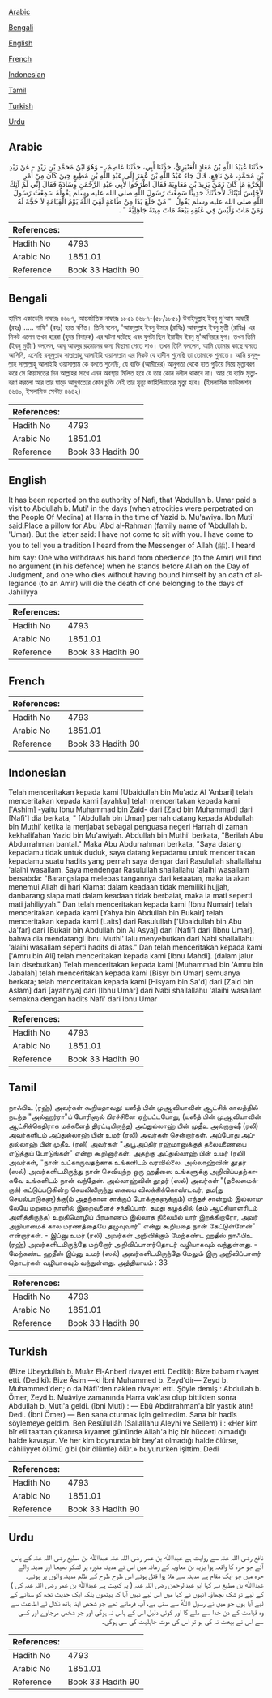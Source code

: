[Arabic](#arabic)

[Bengali](#bengali)

[English](#english)

[French](#french)

[Indonesian](#indonesian)

[Tamil](#tamil)

[Turkish](#turkish)

[Urdu](#urdu)

## Arabic


<div dir="rtl" lang="ar" style={{fontSize:'larger',backgroundColor:'#f8f9fa',padding:20}}>
حَدَّثَنَا عُبَيْدُ اللَّهِ بْنُ مُعَاذٍ الْعَنْبَرِيُّ، حَدَّثَنَا أَبِي، حَدَّثَنَا عَاصِمٌ، - وَهُوَ ابْنُ مُحَمَّدِ بْنِ زَيْدٍ - عَنْ زَيْدِ بْنِ مُحَمَّدٍ، عَنْ نَافِعٍ، قَالَ جَاءَ عَبْدُ اللَّهِ بْنُ عُمَرَ إِلَى عَبْدِ اللَّهِ بْنِ مُطِيعٍ حِينَ كَانَ مِنْ أَمْرِ الْحَرَّةِ مَا كَانَ زَمَنَ يَزِيدَ بْنِ مُعَاوِيَةَ فَقَالَ اطْرَحُوا لأَبِي عَبْدِ الرَّحْمَنِ وِسَادَةً فَقَالَ إِنِّي لَمْ آتِكَ لأَجْلِسَ أَتَيْتُكَ لأُحَدِّثَكَ حَدِيثًا سَمِعْتُ رَسُولَ اللَّهِ صلى الله عليه وسلم يَقُولُهُ سَمِعْتُ رَسُولَ اللَّهِ صلى الله عليه وسلم يَقُولُ ‏ "‏ مَنْ خَلَعَ يَدًا مِنْ طَاعَةٍ لَقِيَ اللَّهَ يَوْمَ الْقِيَامَةِ لاَ حُجَّةَ لَهُ وَمَنْ مَاتَ وَلَيْسَ فِي عُنُقِهِ بَيْعَةٌ مَاتَ مِيتَةً جَاهِلِيَّةً ‏"‏ ‏.‏
</div>
<div style={{backgroundColor:'#f8f9fa',padding:20, marginBottom: 10}}><table> <thead> <tr> <th>References:</th> <th></th> </tr> </thead> <tbody><tr><td>Hadith No</td><td>4793</td></tr><tr><td>Arabic No</td><td>1851.01</td></tr><tr><td>Reference</td><td>Book 33 Hadith 90</td></tr></tbody></table></div>

## Bengali


<div dir="ltr" lang="bn" style={{fontSize:'larger',backgroundColor:'#f8f9fa',padding:20}}>
হাদিস একাডেমি নাম্বারঃ ৪৬৮৭, আন্তর্জাতিক নাম্বারঃ ১৮৫১ ৪৬৮৭-(৫৮/১৮৫১) উবাইদুল্লাহ ইবনু মু'আয আম্বারী (রহঃ) ..... নাফি' (রহঃ) হতে বর্ণিত। তিনি বলেন, 'আবদুল্লাহ ইবনু উমার (রাযিঃ) আবদুল্লাহ ইবনু মুতী (রাযিঃ) এর নিকট এলেন তখন হাররা (হৃদয় বিদারক) এর ঘটনা ঘটেছে এবং যুগটা ছিল ইয়াযীদ ইবনু মু'আবিয়ার যুগ। তখন তিনি (ইবনু মুতী') বললেন, আবূ আবদুর রহমানের জন্য বিছানা পেতে দাও। তখন তিনি বললেন, আমি তোমার কাছে বসতে আসিনি, এসেছি রসূলুল্লাহ সাল্লাল্লাহু আলাইহি ওয়াসাল্লাম এর নিকট যে হাদীস শুনেছি তা তোমাকে শুনাতে। আমি রসূলুল্লাহ সাল্লাল্লাহু আলাইহি ওয়াসাল্লাম কে বলতে শুনেছি, যে ব্যক্তি (আমীরের) আনুগত্য থেকে হাত গুটিয়ে নিয়ে মৃত্যুবরণ করে সে কিয়ামতের দিন আল্লাহর সাথে এমন অবস্থায় মিলিত হবে যে তার কোন দলীল থাকবে না। আর যে ব্যক্তি মৃত্যুবরণ করলো আর তার ঘাড়ে আনুগত্যের কোন চুক্তি নেই তার মৃত্যু জাহিলিয়াতের মৃত্যু হবে। (ইসলামিক ফাউন্ডেশন ৪৬৪০, ইসলামিক সেন্টার ৪৬৪২)
</div>
<div style={{backgroundColor:'#f8f9fa',padding:20, marginBottom: 10}}><table> <thead> <tr> <th>References:</th> <th></th> </tr> </thead> <tbody><tr><td>Hadith No</td><td>4793</td></tr><tr><td>Arabic No</td><td>1851.01</td></tr><tr><td>Reference</td><td>Book 33 Hadith 90</td></tr></tbody></table></div>

## English


<div dir="ltr" lang="en" style={{fontSize:'larger',backgroundColor:'#f8f9fa',padding:20}}>
It has been reported on the authority of Nafi, that 'Abdullah b. Umar paid a visit to Abdullah b. Muti' in the days (when atrocities were perpetrated on the People Of Medina) at Harra in the time of Yazid b. Mu'awiya. Ibn Muti' said:Place a pillow for Abu 'Abd al-Rahman (family name of 'Abdullah b. 'Umar). But the latter said: I have not come to sit with you. I have come to you to tell you a tradition I heard from the Messenger of Allah (ﷺ). I heard him say: One who withdraws his band from obedience (to the Amir) will find no argument (in his defence) when he stands before Allah on the Day of Judgment, and one who dies without having bound himself by an oath of allegiance (to an Amir) will die the death of one belonging to the days of Jahillyya
</div>
<div style={{backgroundColor:'#f8f9fa',padding:20, marginBottom: 10}}><table> <thead> <tr> <th>References:</th> <th></th> </tr> </thead> <tbody><tr><td>Hadith No</td><td>4793</td></tr><tr><td>Arabic No</td><td>1851.01</td></tr><tr><td>Reference</td><td>Book 33 Hadith 90</td></tr></tbody></table></div>

## French


<div dir="ltr" lang="fr" style={{fontSize:'larger',backgroundColor:'#f8f9fa',padding:20}}>

</div>
<div style={{backgroundColor:'#f8f9fa',padding:20, marginBottom: 10}}><table> <thead> <tr> <th>References:</th> <th></th> </tr> </thead> <tbody><tr><td>Hadith No</td><td>4793</td></tr><tr><td>Arabic No</td><td>1851.01</td></tr><tr><td>Reference</td><td>Book 33 Hadith 90</td></tr></tbody></table></div>

## Indonesian


<div dir="ltr" lang="id" style={{fontSize:'larger',backgroundColor:'#f8f9fa',padding:20}}>
Telah menceritakan kepada kami [Ubaidullah bin Mu'adz Al 'Anbari] telah menceritakan kepada kami [ayahku] telah menceritakan kepada kami ['Ashim] -yaitu Ibnu Muhammad bin Zaid- dari [Zaid bin Muhammad] dari [Nafi'] dia berkata, " [Abdullah bin Umar] pernah datang kepada Abdullah bin Muthi' ketika ia menjabat sebagai penguasa negeri Harrah di zaman kekhalifahan Yazid bin Mu'awiyah. Abdullah bin Muthi' berkata, "Berilah Abu Abdurrahman bantal." Maka Abu Abdurrahman berkata, "Saya datang kepadamu tidak untuk duduk, saya datang kepadamu untuk menceritakan kepadamu suatu hadits yang pernah saya dengar dari Rasulullah shallallahu 'alaihi wasallam. Saya mendengar Rasulullah shallallahu 'alaihi wasallam bersabda: "Barangsiapa melepas tangannya dari ketaatan, maka ia akan menemui Allah di hari Kiamat dalam keadaan tidak memiliki hujjah, danbarang siapa mati dalam keadaan tidak berbaiat, maka ia mati seperti mati jahiliyyah." Dan telah menceritakan kepada kami [Ibnu Numair] telah menceritakan kepada kami [Yahya bin Abdullah bin Bukair] telah menceritakan kepada kami [Laits] dari Rasulullah ['Ubaidullah bin Abu Ja'far] dari [Bukair bin Abdullah bin Al Asyaj] dari [Nafi'] dari [Ibnu Umar], bahwa dia mendatangi Ibnu Muthi' lalu menyebutkan dari Nabi shallallahu 'alaihi wasallam seperti hadits di atas." Dan telah menceritakan kepada kami ['Amru bin Ali] telah menceritakan kepada kami [Ibnu Mahdi]. (dalam jalur lain disebutkan) Telah menceritakan kepada kami [Muhammad bin 'Amru bin Jabalah] telah menceritakan kepada kami [Bisyr bin Umar] semuanya berkata; telah menceritakan kepada kami [Hisyam bin Sa'd] dari [Zaid bin Aslam] dari [ayahnya] dari [Ibnu Umar] dari Nabi shallallahu 'alaihi wasallam semakna dengan hadits Nafi' dari Ibnu Umar
</div>
<div style={{backgroundColor:'#f8f9fa',padding:20, marginBottom: 10}}><table> <thead> <tr> <th>References:</th> <th></th> </tr> </thead> <tbody><tr><td>Hadith No</td><td>4793</td></tr><tr><td>Arabic No</td><td>1851.01</td></tr><tr><td>Reference</td><td>Book 33 Hadith 90</td></tr></tbody></table></div>

## Tamil


<div dir="ltr" lang="ta" style={{fontSize:'larger',backgroundColor:'#f8f9fa',padding:20}}>
நாஃபிஉ (ரஹ்) அவர்கள் கூறியதாவது: யஸீத் பின் முஆவியாவின் ஆட்சிக் காலத்தில் நடந்த "அல்ஹர்ரா"ப் போரினால் பிரச்சினை ஏற்பட்டபோது, (யஸீத் பின் முஆவியாவின் ஆட்சிக்கெதிராக மக்களைத் திரட்டியிருந்த) அப்துல்லாஹ் பின் முதீஉ அல்குறஷீ (ரலி) அவர்களிடம் அப்துல்லாஹ் பின் உமர் (ரலி) அவர்கள் சென்றார்கள். அப்போது அப்துல்லாஹ் பின் முதீஉ (ரலி) அவர்கள் "அபூஅப்திர் ரஹ்மானுக்குத் தலையணையை எடுத்துப் போடுங்கள்" என்று கூறினார்கள். அதற்கு அப்துல்லாஹ் பின் உமர் (ரலி) அவர்கள், "நான் உட்காருவதற்காக உங்களிடம் வரவில்லை. அல்லாஹ்வின் தூதர் (ஸல்) அவர்களிடமிருந்து நான் செவியுற்ற ஒரு ஹதீஸை உங்களுக்கு அறிவிப்பதற்காகவே உங்களிடம் நான் வந்தேன். அல்லாஹ்வின் தூதர் (ஸல்) அவர்கள் "(தலைமைக்குக்) கட்டுப்படுகின்ற செயலிலிருந்து கையை விலக்கிக்கொண்டவர், தம(து செயல்பாடுகளு)க்கு(ம் அதற்கான சாக்குப் போக்குகளுக்கும்) எந்தச் சான்றும் இல்லாமலேயே மறுமை நாளில் இறைவனைச் சந்திப்பார். தமது கழுத்தில் (தம் ஆட்சியாளரிடம் அளித்திருந்த) உறுதிமொழிப் பிரமாணம் இல்லாத நிலையில் யார் இறக்கிறாரோ, அவர் அறியாமைக் கால மரணத்தையே தழுவுவார்" என்று கூறியதை நான் கேட்டுள்ளேன்" என்றார்கள். - இப்னு உமர் (ரலி) அவர்கள் அறிவிக்கும் மேற்கண்ட ஹதீஸ் நாஃபிஉ (ரஹ்) அவர்களிடமிருந்தே மற்றோர் அறிவிப்பாளர்தொடர் வழியாகவும் வந்துள்ளது. - மேற்கண்ட ஹதீஸ் இப்னு உமர் (ஸல்) அவர்களிடமிருந்தே மேலும் இரு அறிவிப்பாளர் தொடர்கள் வழியாகவும் வந்துள்ளது. அத்தியாயம் : 33
</div>
<div style={{backgroundColor:'#f8f9fa',padding:20, marginBottom: 10}}><table> <thead> <tr> <th>References:</th> <th></th> </tr> </thead> <tbody><tr><td>Hadith No</td><td>4793</td></tr><tr><td>Arabic No</td><td>1851.01</td></tr><tr><td>Reference</td><td>Book 33 Hadith 90</td></tr></tbody></table></div>

## Turkish


<div dir="ltr" lang="tr" style={{fontSize:'larger',backgroundColor:'#f8f9fa',padding:20}}>
(Bize Ubeydullah b. Muâz El-Anberî rivayet etti. Dediki): Bize babam rivayet etti. (Dediki): Bize Âsim —ki İbni Muhammed b. Zeyd'dir— Zeyd b. Muhammed'den; o da Nâfi'den naklen rivayet etti. Şöyle demiş : Abdullah b. Ömer, Zeyd b. Muâviye zamanında Harra vak'ası olup bittikten sonra Abdullah b. Muti'a geldi. (îbni Muti) : — Ebû Abdirrahman'a bîr yastık atın! Dedi. (İbni Ömer) — Ben sana oturmak için gelmedim. Sana bir hadîs söylemeye geldim. Ben ResûluIIâh (Sallallahu Aleyhi ve Sellem)'i : «Her kim bîr eli taattan çıkarırsa kıyamet gününde Allah'a hiç bîr hücceti olmadığı halde kavuşur. Ve her kim boynunda bir bey'at olmadığı halde ölürse, câhiliyyet ölümü gibi (bir ölümle) ölür.» buyururken işittim. Dedi
</div>
<div style={{backgroundColor:'#f8f9fa',padding:20, marginBottom: 10}}><table> <thead> <tr> <th>References:</th> <th></th> </tr> </thead> <tbody><tr><td>Hadith No</td><td>4793</td></tr><tr><td>Arabic No</td><td>1851.01</td></tr><tr><td>Reference</td><td>Book 33 Hadith 90</td></tr></tbody></table></div>

## Urdu


<div dir="rtl" lang="ur" style={{fontSize:'larger',backgroundColor:'#f8f9fa',padding:20}}>
نافع رضی ‌اللہ ‌عنہ سے روایت ہے عبداﷲ بن عمر رضی ‌اللہ ‌عنہ عبداﷲ بن مطیع رضی ‌اللہ ‌عنہ کے پاس آئے جو حرہ کا واقعہ ہوا یزید بن معاویہ کے زمانہ میں اس نے مدینہ منورہ پر لشکر بھیجا اور مدینہ والے حرہ میں جو ایک مقام ہے مدینہ سے ملا ہوا قتل ہوئے اس طرح طرح کے ظلم مدینہ والوں پر ہوئے۔ عبداﷲ بن مطیع نے کہا ابو عبدالرحمن رضی ‌اللہ ‌عنہ ( یہ کنیت ہے عبداﷲ بن عمر رضی ‌اللہ ‌عنہ کی ) کے لیے تو شک بچھاؤ۔ انہوں نے کہا میں اس لیے نہیں آیا کہ بیٹھوں بلکہ ایک حدیث تجھ کو سنانے کے لیے آیا ہوں جو میں نے رسول اﷲؐ سے سنی ہے، آپ فرماتے تھے جو شخص اپنا ہاتھ نکال لے اطاعت سے وہ قیامت کے دن خدا سے ملے گا اور کوئی دلیل اس کے پاس نہ ہوگی اور جو شخص مرجاوے اور کسی سے اس نے بیعت نہ کی ہو تو اس کی موت جاہلیت کی سی ہوگی۔
</div>
<div style={{backgroundColor:'#f8f9fa',padding:20, marginBottom: 10}}><table> <thead> <tr> <th>References:</th> <th></th> </tr> </thead> <tbody><tr><td>Hadith No</td><td>4793</td></tr><tr><td>Arabic No</td><td>1851.01</td></tr><tr><td>Reference</td><td>Book 33 Hadith 90</td></tr></tbody></table></div>